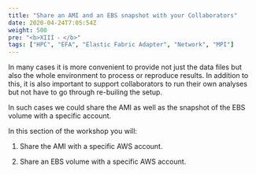 ```yaml
---
title: "Share an AMI and an EBS snapshot with your Collaborators"
date: 2020-04-24T7:05:54Z
weight: 500
pre: "<b>XIII ⁃ </b>"
tags: ["HPC", "EFA", "Elastic Fabric Adapter", "Network", "MPI"]
---
```


In many cases it is more convenient to provide not just the data files but also the whole environment to process or reproduce results. In addition to this, it is also important to support collaborators to run their own analyses but not have to go through re-builing the setup.

In such cases we could share the AMI as well as the snapshot of the EBS volume with a specific account.

In this section of the workshop you will:

1.	Share the AMI with a specific AWS account.

2.	Share an EBS volume with a specific AWS account.  
